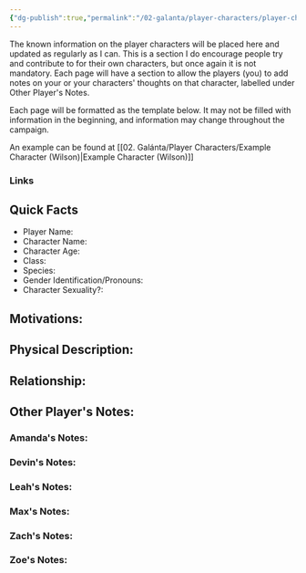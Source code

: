 ```yaml
---
{"dg-publish":true,"permalink":"/02-galanta/player-characters/player-characters/","dgShowToc":true,"created":"2025-02-10T21:07:18.146+00:00","updated":"2025-02-11T02:37:53.784+00:00"}
---
```


The known information on the player characters will be placed here and updated as regularly as I can. This is a section I do encourage people try and contribute to for their own characters, but once again it is not mandatory. Each page will have a section to allow the players (you) to add notes on your or your characters' thoughts on that character, labelled under Other Player's Notes.

Each page will be formatted as the template below. It may not be filled with information in the beginning, and information may change throughout the campaign.

An example can be found at [[02. Galánta/Player Characters/Example Character (Wilson)\|Example Character (Wilson)]]

### Links

## Quick Facts

- Player Name:
- Character Name:
- Character Age:
- Class:
- Species:
- Gender Identification/Pronouns:
- Character Sexuality?:

## Motivations:

## Physical Description:

## Relationship:

## Other Player's Notes:
### Amanda's Notes:

### Devin's Notes:

### Leah's Notes:

### Max's Notes:

### Zach's Notes:

### Zoe's Notes: